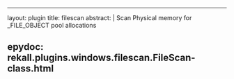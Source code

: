 
---
layout: plugin
title: filescan
abstract: |
     Scan Physical memory for _FILE_OBJECT pool allocations
    

epydoc: rekall.plugins.windows.filescan.FileScan-class.html
---
